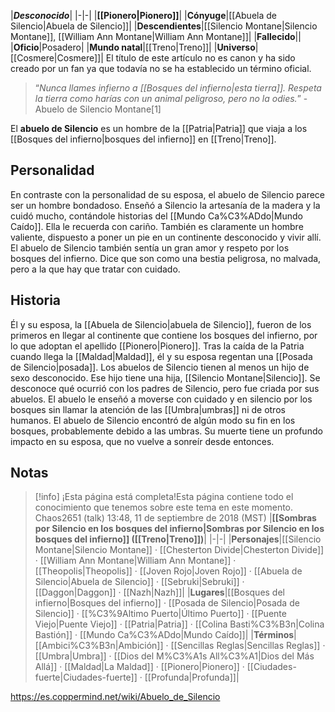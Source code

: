 

|***Desconocido***|
|-|-|
|**[[Pionero\|Pionero]]**|
|**Cónyuge**|[[Abuela de Silencio\|Abuela de Silencio]]|
|**Descendientes**|[[Silencio Montane\|Silencio Montane]], [[William Ann Montane\|William Ann Montane]]|
|**Fallecido**||
|**Oficio**|Posadero|
|**Mundo natal**|[[Treno\|Treno]]|
|**Universo**|[[Cosmere\|Cosmere]]|
El título de este artículo no es canon y ha sido creado por un fan ya que todavía no se ha establecido un término oficial.
>“*Nunca llames infierno a [[Bosques del infierno\|esta tierra]]. Respeta la tierra como harías con un animal peligroso, pero no la odies.*”
\-Abuelo de Silencio Montane[1]


El **abuelo de Silencio** es un hombre de la [[Patria\|Patria]] que viaja a los [[Bosques del infierno\|bosques del infierno]] en [[Treno\|Treno]].

## Personalidad
En contraste con la personalidad de su esposa, el abuelo de Silencio parece ser un hombre bondadoso. Enseñó a Silencio la artesanía de la madera y la cuidó mucho, contándole historias del [[Mundo Ca%C3%ADdo\|Mundo Caído]]. Ella le recuerda con cariño. También es claramente un hombre valiente, dispuesto a poner un pie en un continente desconocido y vivir allí. El abuelo de Silencio también sentía un gran amor y respeto por los bosques del infierno. Dice que son como una bestia peligrosa, no malvada, pero a la que hay que tratar con cuidado.

## Historia
Él y su esposa, la [[Abuela de Silencio\|abuela de Silencio]], fueron de los primeros en llegar al continente que contiene los bosques del infierno, por lo que adoptan el apellido [[Pionero\|Pionero]]. Tras la caída de la Patria cuando llega la [[Maldad\|Maldad]], él y su esposa regentan una [[Posada de Silencio\|posada]].
Los abuelos de Silencio tienen al menos un hijo de sexo desconocido. Ese hijo tiene una hija, [[Silencio Montane\|Silencio]]. Se desconoce qué ocurrió con los padres de Silencio, pero fue criada por sus abuelos. El abuelo le enseñó a moverse con cuidado y en silencio por los bosques sin llamar la atención de las [[Umbra\|umbras]] ni de otros humanos.
El abuelo de Silencio encontró de algún modo su fin en los bosques, probablemente debido a las umbras. Su muerte tiene un profundo impacto en su esposa, que no vuelve a sonreír desde entonces.

## Notas

> [!info] ¡Esta página está completa!Esta página contiene todo el conocimiento que tenemos sobre este tema en este momento.
Chaos2651 (talk) 13:48, 11 de septiembre de 2018 (MST)
|**[[Sombras por Silencio en los bosques del infierno\|Sombras por Silencio en los bosques del infierno]] ([[Treno\|Treno]])**|
|-|-|
|**Personajes**|[[Silencio Montane\|Silencio Montane]] · [[Chesterton Divide\|Chesterton Divide]] · [[William Ann Montane\|William Ann Montane]] · [[Theopolis\|Theopolis]] · [[Joven Rojo\|Joven Rojo]] · [[Abuela de Silencio\|Abuela de Silencio]] · [[Sebruki\|Sebruki]] · [[Daggon\|Daggon]] · [[Nazh\|Nazh]]|
|**Lugares**|[[Bosques del infierno\|Bosques del infierno]] · [[Posada de Silencio\|Posada de Silencio]] · [[%C3%9Altimo Puerto\|Último Puerto]] · [[Puente Viejo\|Puente Viejo]] · [[Patria\|Patria]] · [[Colina Basti%C3%B3n\|Colina Bastión]] · [[Mundo Ca%C3%ADdo\|Mundo Caído]]|
|**Términos**|[[Ambici%C3%B3n\|Ambición]] · [[Sencillas Reglas\|Sencillas Reglas]] · [[Umbra\|Umbra]] · [[Dios del M%C3%A1s All%C3%A1\|Dios del Más Allá]] · [[Maldad\|La Maldad]] · [[Pionero\|Pionero]] · [[Ciudades-fuerte\|Ciudades-fuerte]] · [[Profunda\|Profunda]]|



https://es.coppermind.net/wiki/Abuelo_de_Silencio